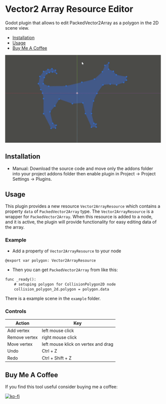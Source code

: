 # Vector2 Array Resource Editor
Godot plugin that allows to edit PackedVector2Array as a polygon in the 2D scene view. 

- [Installation](#installation)
- [Usage](#usage)
- [Buy Me A Coffee](#buy-me-a-coffee)

![editing_preview](images/editing_preview.gif)

## Installation

- Manual: Download the source code and move only the addons folder into your project addons folder then enable plugin in Project -> Project Settings -> Plugins.

## Usage

This plugin provides a new resource `Vector2ArrayResource` which contains a property `data` of `PackedVector2Array` type.
The `Vector2ArrayResource` is a wrapper for `PackedVector2Array`.
When this resource is added to a node, and it is active, the plugin will provide functionality for easy editing data of the array.

### Example
- Add a property of `Vector2ArrayResource` to your node
```
@export var polygon: Vector2ArrayResource
```
- Then you can get `PackedVector2Array` from like this:
```
func _ready():
    # setuping polygon for CollisionPolygon2D node
    collision_polygon_2d.polygon = polygon.data
```

There is a example scene in the `example` folder.

### Controls

|Action|Key|
|-|-|
|Add vertex|left mouse click|
|Remove vertex|right mouse click|
|Move vertex|left mouse klick on vertex and drag|
|Undo|Ctrl + Z|
|Redo|Ctrl + Shift + Z|

## Buy Me A Coffee

If you find this tool useful consider buying me a coffee:

[![ko-fi](https://ko-fi.com/img/githubbutton_sm.svg)](https://ko-fi.com/romanmovchan)

